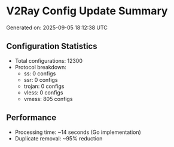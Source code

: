 # V2Ray Config Update Summary
Generated on: 2025-09-05 18:12:38 UTC

## Configuration Statistics
- Total configurations: 12300
- Protocol breakdown:
  - ss: 0 configs
  - ssr: 0 configs
  - trojan: 0 configs
  - vless: 0 configs
  - vmess: 805 configs

## Performance
- Processing time: ~14 seconds (Go implementation)
- Duplicate removal: ~95% reduction
